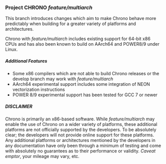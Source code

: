 ### Project CHRONO _feature/multiarch_

This branch introduces changes which aim to make Chrono behave more predictably when building for
a greater variety of platforms and architectures. 

Chrono with _feature/multiarch_ includes existing support for 64-bit x86 CPUs and has also been known to
build on AArch64 and POWER8/9 under Linux.

##### Additional Features
- Some x86 compilers which are not able to build Chrono releases or the develop branch may work with _feature/multiarch_
- AArch64 experimental support includes some integration of NEON vectorization instructions
- POWER 8/9 experimental support has been tested for GCC 7 or newer



##### **DISCLAIMER**

Chrono is primarily an x86-based software. While _feature/multiarch_ may enable the use of Chrono
on a wider variety of platforms, these additional platforms are not officially supported by the developers. 
To be absolutely clear; the developers will not provide online support for these platforms.
Any additional platforms or architectures mentioned by the developers in any documentation have only been through a
minimum of testing and come with absolutely no guarantees as to their performance or validity. 
_Caveat emptor_, your mileage may vary, etc.
